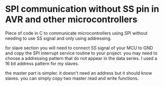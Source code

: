 # SPI communication without SS pin in AVR and other microcontrollers
Piece of code in C to communicate microcontrollers using SPI without needing to use SS signal and only using addressing.



for slave section you will need to connect SS signal of your MCU to GND and copy the SPI interrupt service routine to your project. 
you may need to choose a addressing pattern that do not appear in the data series. I used a 16 bit address pattern for my slaves.

the master part is simpler. it doesn't need an address but it should know slaves. you can simply copy two master read and write functions.
